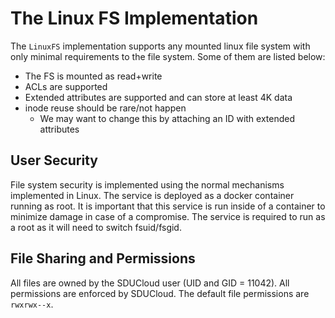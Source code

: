# The Linux FS Implementation

The `LinuxFS` implementation supports any mounted linux file system with only
minimal requirements to the file system. Some of them are listed below:

- The FS is mounted as read+write
- ACLs are supported
- Extended attributes are supported and can store at least 4K data
- inode reuse should be rare/not happen
  - We may want to change this by attaching an ID with extended attributes

## User Security

File system security is implemented using the normal mechanisms implemented
in Linux. The service is deployed as a docker container running as root. It
is important that this service is run inside of a container to minimize
damage in case of a compromise. The service is required to run as a root as
it will need to switch fsuid/fsgid.

## File Sharing and Permissions

All files are owned by the SDUCloud user (UID and GID = 11042). All permissions are enforced by SDUCloud. The default
file permissions are `rwxrwx--x`.
